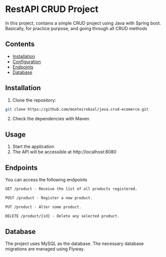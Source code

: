 # RestAPI CRUD Project 
In this project, contains a simple CRUD project using Java with Spring boot. Basically, for practice purpose, and going through all CRUD methods

## Contents

- [Installation](#installation)
- [Configuration](#configuration)
- [Endpoints](#endpoints)
- [Database](#database)

## Installation

1. Clone the repository:

```bash
git clone https://github.com/monteirobiel/java.crud-ecomerce.git
```

2. Check the dependencies with Maven

## Usage

1. Start the application
2. The API will be accessible at http://localhost:8080

## Endpoints
You can access the following endpoints

```markdown
GET /product - Receive the list of all products registered.

POST /product - Register a new product.

PUT /product - Alter some product.

DELETE /product/{id} - Delete any selected product.
```
## Database
The project uses MySQL as the database. The necessary database migrations are managed using Flyway.